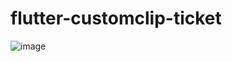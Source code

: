 # flutter-customclip-ticket

![image](https://github.com/VansonLeung/flutter-customclip-ticket/assets/1129695/30f51545-bdf9-4527-a37b-cf0727b07209)
